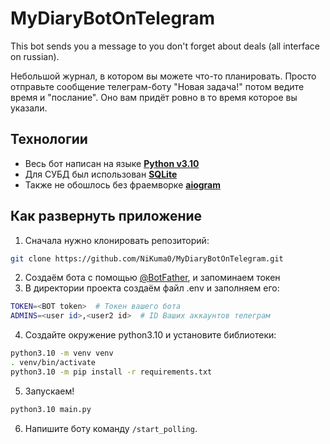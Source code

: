 # MyDiaryBotOnTelegram
This bot sends you a message to you don't forget about deals 
(all interface on russian).

Небольшой журнал, в котором вы можете что-то планировать. 
Просто отправьте сообщение телеграм-боту "Новая задача!" потом ведите время и 
"послание". Оно вам придёт ровно в то время которое вы указали.

## Технологии
* Весь бот написан на языке 
[**Python v3.10**](https://www.python.org/)
* Для СУБД был использован [**SQLite**](https://www.sqlite.org/)
* Также не обошлось без фраемворке 
[**aiogram**](https://github.com/aiogram/aiogram)

## Как развернуть приложение
1. Сначала нужно клонировать репозиторий:
```bash
git clone https://github.com/NiKuma0/MyDiaryBotOnTelegram.git
```
2. Создаём бота с помощью 
[@BotFather](https://t.me/botfather), и запоминаем токен
3. В директории проекта создаём файл .env и заполняем его:
```bash
TOKEN=<BOT token>  # Токен вашего бота
ADMINS=<user id>,<user2 id>  # ID Ваших аккаунтов телеграм
```
4. Создайте окружение python3.10 и установите библиотеки:
```bash
python3.10 -m venv venv
. venv/bin/activate
python3.10 -m pip install -r requirements.txt
```
5. Запускаем!
```bash
python3.10 main.py
```
6. Напишите боту команду `/start_polling`.

